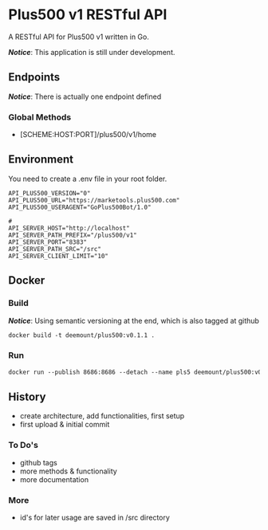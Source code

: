 # Plus500 v1 RESTful API

A RESTful API for Plus500 v1 written in Go.

***Notice***: This application is still under development.

## Endpoints

***Notice***:
There is actually one endpoint defined

### Global Methods

* [SCHEME:HOST:PORT]/plus500/v1/home

## Environment

You need to create a .env file in your root folder.

```shell
API_PLUS500_VERSION="0"
API_PLUS500_URL="https://marketools.plus500.com"
API_PLUS500_USERAGENT="GoPlus500Bot/1.0"

#
API_SERVER_HOST="http://localhost"
API_SERVER_PATH_PREFIX="/plus500/v1"
API_SERVER_PORT="8383"
API_SERVER_PATH_SRC="/src"
API_SERVER_CLIENT_LIMIT="10"

```

## Docker

### Build

***Notice***:
Using semantic versioning at the end, which is also tagged at github

```dockerfile
docker build -t deemount/plus500:v0.1.1 .
```

### Run

```dockerfile
docker run --publish 8686:8686 --detach --name pls5 deemount/plus500:v0.1.1  
```

## History

* create architecture, add functionalities, first setup
* first upload & initial commit

### To Do's

* github tags
* more methods & functionality
* more documentation

### More

* id's for later usage are saved in /src directory
